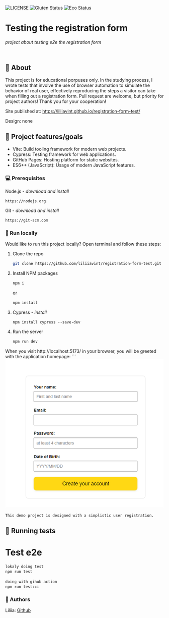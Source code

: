 ![LICENSE](https://img.shields.io/badge/license-MIT-blue.svg?style=flat-square)
![Gluten Status](https://img.shields.io/badge/Gluten-Free-green.svg)
![Eco Status](https://img.shields.io/badge/ECO-Friendly-green.svg)


# Testing the registration form

_project about testing e2e the registration form_

<br>

## 🌟 About

This project is for educational porpuses only. 
In the studying process, I wrote tests that involve the use of browser automation to simulate the behavior of real user, effectively reproducing the steps a visitor can take when filling out a registration form.
Pull request are welcome, but priority for project authors! Thank you for your cooperation!

Site published at: https://liliiavint.github.io/registration-form-test/

Design: none

## 🎯 Project features/goals

- Vite: Build tooling framework for modern web projects.
- Cypress: Testing framework for web applications.
- GitHub Pages: Hosting platform for static websites.
- ES6++ (JavaScript): Usage of modern JavaScript features.

### 💻 Prerequisites

Node.js - _download and install_
```
https://nodejs.org
```
Git - _download and install_
```
https://git-scm.com
```

### 🏃 Run locally

Would like to run this project locally? Open terminal and follow these steps:

1. Clone the repo
    ```sh
    git clone https://github.com/liliiavint/registration-form-test.git
    ```
2. Install NPM packages
    ```sh
    npm i
    ```
    or
    ```sh
    npm install

3. Cypress - _install_
    ```
    npm install cypress --save-dev

4. Run the server
    ```sh
    npm run dev

When you visit  http://localhost:5173/ in your browser, you will be greeted with the application homepage:
    ```
    ![alt text](image.png)

```
This demo project is designed with a simplistic user registration.
```
## 🧪 Running tests

 # Test e2e
    lokaly doing test
    npm run test

    doing with gihub action
    npm run test:ci

### 🎅 Authors

Liliia: [Github](https://github.com/liliiavint)

